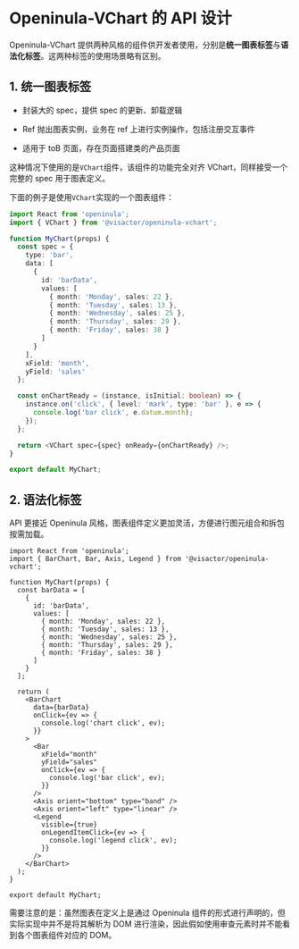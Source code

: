 # Openinula-VChart 的 API 设计

Openinula-VChart 提供两种风格的组件供开发者使用，分别是**统一图表标签**与**语法化标签**。这两种标签的使用场景略有区别。

## 1. 统一图表标签

- 封装大的 spec，提供 spec 的更新、卸载逻辑

- Ref 抛出图表实例，业务在 ref 上进行实例操作，包括注册交互事件

- 适用于 toB 页面，存在页面搭建类的产品页面

这种情况下使用的是`VChart`组件，该组件的功能完全对齐 VChart，同样接受一个完整的 spec 用于图表定义。

下面的例子是使用`VChart`实现的一个图表组件：

```typescript
import React from 'openinula';
import { VChart } from '@visactor/openinula-vchart';

function MyChart(props) {
  const spec = {
    type: 'bar',
    data: [
      {
        id: 'barData',
        values: [
          { month: 'Monday', sales: 22 },
          { month: 'Tuesday', sales: 13 },
          { month: 'Wednesday', sales: 25 },
          { month: 'Thursday', sales: 29 },
          { month: 'Friday', sales: 38 }
        ]
      }
    ],
    xField: 'month',
    yField: 'sales'
  };

  const onChartReady = (instance, isInitial: boolean) => {
    instance.on('click', { level: 'mark', type: 'bar' }, e => {
      console.log('bar click', e.datum.month);
    });
  };

  return <VChart spec={spec} onReady={onChartReady} />;
}

export default MyChart;
```

## 2. 语法化标签

API 更接近 Openinula 风格，图表组件定义更加灵活，方便进行图元组合和拆包按需加载。

```tsx
import React from 'openinula';
import { BarChart, Bar, Axis, Legend } from '@visactor/openinula-vchart';

function MyChart(props) {
  const barData = [
    {
      id: 'barData',
      values: [
        { month: 'Monday', sales: 22 },
        { month: 'Tuesday', sales: 13 },
        { month: 'Wednesday', sales: 25 },
        { month: 'Thursday', sales: 29 },
        { month: 'Friday', sales: 38 }
      ]
    }
  ];

  return (
    <BarChart
      data={barData}
      onClick={ev => {
        console.log('chart click', ev);
      }}
    >
      <Bar
        xField="month"
        yField="sales"
        onClick={ev => {
          console.log('bar click', ev);
        }}
      />
      <Axis orient="bottom" type="band" />
      <Axis orient="left" type="linear" />
      <Legend
        visible={true}
        onLegendItemClick={ev => {
          console.log('legend click', ev);
        }}
      />
    </BarChart>
  );
}

export default MyChart;
```

需要注意的是：虽然图表在定义上是通过 Openinula 组件的形式进行声明的，但实际实现中并不是将其解析为 DOM 进行渲染，因此假如使用审查元素时并不能看到各个图表组件对应的 DOM。
